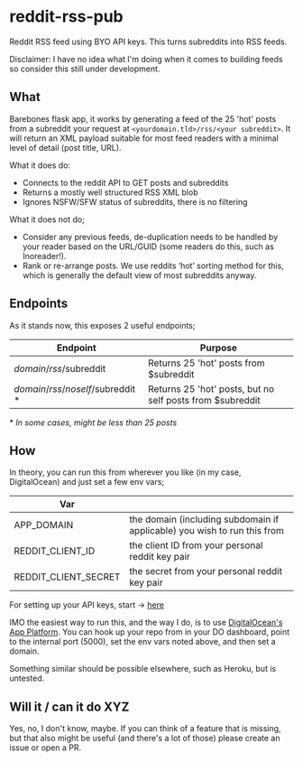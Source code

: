 # reddit-rss-pub
Reddit RSS feed using BYO API keys. This turns subreddits into RSS feeds.

Disclaimer: I have no idea what I'm doing when it comes to building feeds so consider this still under development.

## What

Barebones flask app, it works by generating a feed of the 25 'hot' posts from a subreddit your request at `<yourdomain.tld>/rss/<your subreddit>`. It will return an XML payload suitable for most feed readers with a minimal level of detail (post title, URL).

What it does do:

- Connects to the reddit API to GET posts and subreddits
- Returns a mostly well structured RSS XML blob
- Ignores NSFW/SFW status of subreddits, there is no filtering

What it does not do;

- Consider any previous feeds, de-duplication needs to be handled by your reader based on the URL/GUID (some readers do this, such as Inoreader!).
- Rank or re-arrange posts. We use reddits ‘hot’ sorting method for this, which is generally the default view of most subreddits anyway.

## Endpoints

As it stands now, this exposes 2 useful endpoints;

| Endpoint | Purpose |
|----------|---------|
| $domain/rss/$subreddit | Returns 25 'hot' posts from $subreddit |
| $domain/rss/noself/$subreddit *  | Returns 25 'hot' posts, but no self posts from $subreddit |

\* _In some cases, might be less than 25 posts_

## How

In theory, you can run this from wherever you like (in my case, DigitalOcean) and just set a few env vars;

| Var | |
|-----|-|
| APP_DOMAIN | the domain (including subdomain if applicable) you wish to run this from |
| REDDIT_CLIENT_ID | the client ID from your personal reddit key pair |
| REDDIT_CLIENT_SECRET | the secret from your personal reddit key pair |

For setting up your API keys, start -> [here](https://old.reddit.com/wiki/api)


IMO the easiest way to run this, and the way I do, is to use [DigitalOcean's App Platform](https://www.digitalocean.com/products/app-platform). You can hook up your repo from in your DO dashboard, point to the internal port (5000), set the env vars noted above, and then set a domain. 

Something similar should be possible elsewhere, such as Heroku, but is untested.

## Will it / can it do XYZ

Yes, no, I don't know, maybe. If you can think of a feature that is missing, but that also might be useful (and there's a lot of those) please create an issue or open a PR.

